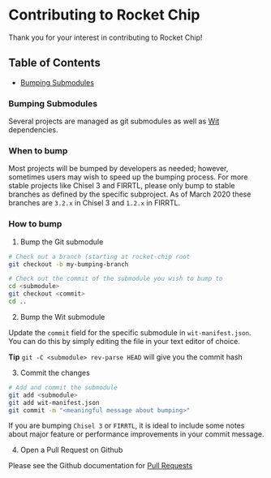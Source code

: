 Contributing to Rocket Chip
=====================

Thank you for your interest in contributing to Rocket Chip!

## Table of Contents

+ [Bumping Submodules](#bumping)

### <a name="bumping"></a> Bumping Submodules

Several projects are managed as git submodules as well as [Wit](https://github.com/sifive/wit) dependencies.

### When to bump

Most projects will be bumped by developers as needed; however,
sometimes users may wish to speed up the bumping process.
For more stable projects like Chisel 3 and FIRRTL,
please only bump to stable branches as defined by the specific subproject.
As of March 2020 these branches are `3.2.x` in Chisel 3 and `1.2.x` in FIRRTL.

### How to bump

1. Bump the Git submodule

```bash
# Check out a branch (starting at rocket-chip root
git checkout -b my-bumping-branch

# Check out the commit of the submodule you wish to bump to
cd <submodule>
git checkout <commit>
cd ..
```

2. Bump the Wit submodule

Update the `commit` field for the specific submodule in `wit-manifest.json`.
You can do this by simply editing the file in your text editor of choice.

**Tip** `git -C <submodule> rev-parse HEAD` will give you the commit hash

3. Commit the changes

```bash
# Add and commit the submodule
git add <submodule>
git add wit-manifest.json
git commit -m "<meaningful message about bumping>"
```

If you are bumping `Chisel 3` or `FIRRTL`, it is ideal to include some notes about
major feature or performance improvements in your commit message.

4. Open a Pull Request on Github

Please see the Github documentation for [Pull Requests](https://help.github.com/en/github/collaborating-with-issues-and-pull-requests/proposing-changes-to-your-work-with-pull-requests)

